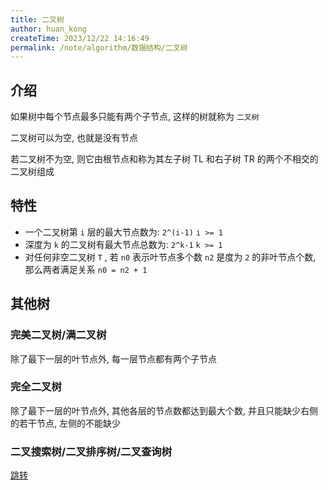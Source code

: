 ```yaml
---
title: 二叉树
author: huan_kong
createTime: 2023/12/22 14:16:49
permalink: /note/algorithm/数据结构/二叉树
---
```


## 介绍

如果树中每个节点最多只能有两个子节点, 这样的树就称为 `二叉树`

二叉树可以为空, 也就是没有节点

若二叉树不为空, 则它由根节点和称为其左子树 TL 和右子树 TR 的两个不相交的二叉树组成

## 特性

- 一个二叉树第 `i` 层的最大节点数为: `2^(i-1)` `i >= 1`
- 深度为 `k` 的二叉树有最大节点总数为: `2^k-1` `k >= 1`
- 对任何非空二叉树 `T` , 若 `n0` 表示叶节点多个数 `n2` 是度为 `2` 的非叶节点个数, 那么两者满足关系 `n0 = n2 + 1`

## 其他树

### 完美二叉树/满二叉树

除了最下一层的叶节点外, 每一层节点都有两个子节点

### 完全二叉树

除了最下一层的叶节点外, 其他各层的节点数都达到最大个数, 并且只能缺少右侧的若干节点, 左侧的不能缺少

### 二叉搜索树/二叉排序树/二叉查询树

[跳转](./二叉搜索树.md)

